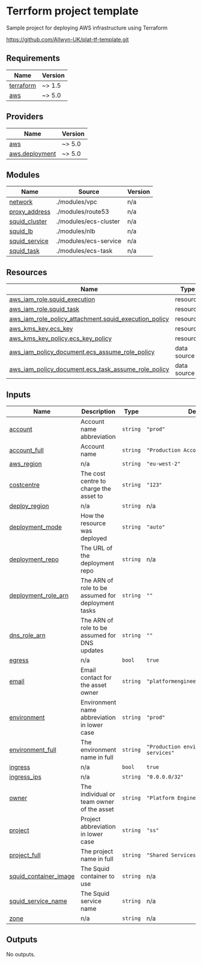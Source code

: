 # Terrform project template

Sample project for deploying AWS infrastructure using Terraform

https://github.com/Allwyn-UK/plat-tf-template.git

<!-- BEGINNING OF PRE-COMMIT-TERRAFORM DOCS HOOK -->
## Requirements

| Name | Version |
|------|---------|
| <a name="requirement_terraform"></a> [terraform](#requirement\_terraform) | ~> 1.5 |
| <a name="requirement_aws"></a> [aws](#requirement\_aws) | ~> 5.0 |

## Providers

| Name | Version |
|------|---------|
| <a name="provider_aws"></a> [aws](#provider\_aws) | ~> 5.0 |
| <a name="provider_aws.deployment"></a> [aws.deployment](#provider\_aws.deployment) | ~> 5.0 |

## Modules

| Name | Source | Version |
|------|--------|---------|
| <a name="module_network"></a> [network](#module\_network) | ./modules/vpc | n/a |
| <a name="module_proxy_address"></a> [proxy\_address](#module\_proxy\_address) | ./modules/route53 | n/a |
| <a name="module_squid_cluster"></a> [squid\_cluster](#module\_squid\_cluster) | ./modules/ecs-cluster | n/a |
| <a name="module_squid_lb"></a> [squid\_lb](#module\_squid\_lb) | ./modules/nlb | n/a |
| <a name="module_squid_service"></a> [squid\_service](#module\_squid\_service) | ./modules/ecs-service | n/a |
| <a name="module_squid_task"></a> [squid\_task](#module\_squid\_task) | ./modules/ecs-task | n/a |

## Resources

| Name | Type |
|------|------|
| [aws_iam_role.squid_execution](https://registry.terraform.io/providers/hashicorp/aws/latest/docs/resources/iam_role) | resource |
| [aws_iam_role.squid_task](https://registry.terraform.io/providers/hashicorp/aws/latest/docs/resources/iam_role) | resource |
| [aws_iam_role_policy_attachment.squid_execution_policy](https://registry.terraform.io/providers/hashicorp/aws/latest/docs/resources/iam_role_policy_attachment) | resource |
| [aws_kms_key.ecs_key](https://registry.terraform.io/providers/hashicorp/aws/latest/docs/resources/kms_key) | resource |
| [aws_kms_key_policy.ecs_key_policy](https://registry.terraform.io/providers/hashicorp/aws/latest/docs/resources/kms_key_policy) | resource |
| [aws_iam_policy_document.ecs_assume_role_policy](https://registry.terraform.io/providers/hashicorp/aws/latest/docs/data-sources/iam_policy_document) | data source |
| [aws_iam_policy_document.ecs_task_assume_role_policy](https://registry.terraform.io/providers/hashicorp/aws/latest/docs/data-sources/iam_policy_document) | data source |

## Inputs

| Name | Description | Type | Default | Required |
|------|-------------|------|---------|:--------:|
| <a name="input_account"></a> [account](#input\_account) | Account name abbreviation | `string` | `"prod"` | no |
| <a name="input_account_full"></a> [account\_full](#input\_account\_full) | Account name | `string` | `"Production Account"` | no |
| <a name="input_aws_region"></a> [aws\_region](#input\_aws\_region) | n/a | `string` | `"eu-west-2"` | no |
| <a name="input_costcentre"></a> [costcentre](#input\_costcentre) | The cost centre to charge the asset to | `string` | `"123"` | no |
| <a name="input_deploy_region"></a> [deploy\_region](#input\_deploy\_region) | n/a | `string` | n/a | yes |
| <a name="input_deployment_mode"></a> [deployment\_mode](#input\_deployment\_mode) | How the resource was deployed | `string` | `"auto"` | no |
| <a name="input_deployment_repo"></a> [deployment\_repo](#input\_deployment\_repo) | The URL of the deployment repo | `string` | n/a | yes |
| <a name="input_deployment_role_arn"></a> [deployment\_role\_arn](#input\_deployment\_role\_arn) | The ARN of role to be assumed for deployment tasks | `string` | `""` | no |
| <a name="input_dns_role_arn"></a> [dns\_role\_arn](#input\_dns\_role\_arn) | The ARN of role to be assumed for DNS updates | `string` | `""` | no |
| <a name="input_egress"></a> [egress](#input\_egress) | n/a | `bool` | `true` | no |
| <a name="input_email"></a> [email](#input\_email) | Email contact for the asset owner | `string` | `"platformengineering@allwyn.co.uk"` | no |
| <a name="input_environment"></a> [environment](#input\_environment) | Environment name abbreviation in lower case | `string` | `"prod"` | no |
| <a name="input_environment_full"></a> [environment\_full](#input\_environment\_full) | The environment name in full | `string` | `"Production environment for shared services"` | no |
| <a name="input_ingress"></a> [ingress](#input\_ingress) | n/a | `bool` | `true` | no |
| <a name="input_ingress_ips"></a> [ingress\_ips](#input\_ingress\_ips) | n/a | `string` | `"0.0.0.0/32"` | no |
| <a name="input_owner"></a> [owner](#input\_owner) | The individual or team owner of the asset | `string` | `"Platform Engineering"` | no |
| <a name="input_project"></a> [project](#input\_project) | Project abbreviation in lower case | `string` | `"ss"` | no |
| <a name="input_project_full"></a> [project\_full](#input\_project\_full) | The project name in full | `string` | `"Shared Services"` | no |
| <a name="input_squid_container_image"></a> [squid\_container\_image](#input\_squid\_container\_image) | The Squid container to use | `string` | n/a | yes |
| <a name="input_squid_service_name"></a> [squid\_service\_name](#input\_squid\_service\_name) | The Squid service name | `string` | n/a | yes |
| <a name="input_zone"></a> [zone](#input\_zone) | n/a | `string` | n/a | yes |

## Outputs

No outputs.
<!-- END OF PRE-COMMIT-TERRAFORM DOCS HOOK -->
